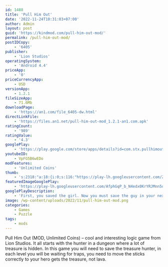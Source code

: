 ```yaml
---
id: 1488
title: 'Pull Him Out'
date: '2022-11-24T10:31:03+07:00'
author: Admin
layout: post
guid: 'https://kindmod.com/pull-him-out-mod/'
permalink: /pull-him-out-mod/
postIDCopy:
    - '6405'
publisher:
    - 'Lion Studios'
operatingSystem:
    - 'Android 4.4'
priceApp:
    - '0'
priceCurrencyApp:
    - USD
versionApp:
    - 1.2.1
fileSizeApp:
    - 71.6Mb
downloadPage:
    - 'https://an1.com/file_6405-dw.html'
directLinkFile:
    - 'https://files.an1.net/pull-him-out-mod_1.2.1-an1.com.apk'
ratingCount:
    - '989'
ratingValue:
    - '4.3'
googlePlay:
    - 'https://play.google.com/store/apps/details?id=com.stx.pullhimout'
youtubeID:
    - VpFG5B6wEDo
modFeatures:
    - 'Unlimited Coins'
thumb:
    - 's:2318:"a:18:{i:0;s:116:"https://play-lh.googleusercontent.com/ZNmaQ2lhXedXAp5HnR4J-vAX6FBsh0XFTRh4Zxn0EMdOc9JFdp8TB4hniNcGny6reGPT=w526-h296";i:1;s:115:"https://play-lh.googleusercontent.com/sXKl5wW8sPLpSylAGp3wq-m1q_CNJB57LF13iR0Bg4HTSJprx_b-Re5ukZIGyFwFuEU=w526-h296";i:2;s:114:"https://play-lh.googleusercontent.com/25PURVcTnRUNMWAiy-i94-6Ds82K86OFxH_jMei8BjcEDRxGduCJKLgCQz2dxpVDgw=w526-h296";i:3;s:116:"https://play-lh.googleusercontent.com/ms9jS90xUXmjPh9h4ekPvSRoNkGLWM3ClFHuFBqvU9XS7WVFyQEv6hueP72d3y_eVHUw=w526-h296";i:4;s:115:"https://play-lh.googleusercontent.com/d9_AW04Bj3wUhDX5yL6ahDoVJBd9LiKmY7h8350fRiT8ZzCOJXf3YEFsYwYBopEDGVE=w526-h296";i:5;s:116:"https://play-lh.googleusercontent.com/uQM2EUfNsuKA0isVfUul17tYtPoYOL5aV23INEW3KwdoRxJjm3YYB4C-NWOKyk9d3hAQ=w526-h296";i:6;s:114:"https://play-lh.googleusercontent.com/yCONYp8Jpgrf1fIzGrkkabtr6_W7cYnS05UUHBGGLLAoCTkFS-J45f1PHjYuoXYF0g=w526-h296";i:7;s:115:"https://play-lh.googleusercontent.com/RkVpVo98Ku_VOdYEqcoKJ5vc99wjpnO14-ey0WvHOoFw7gvprIrewiPtLKh4WE41N_c=w526-h296";i:8;s:115:"https://play-lh.googleusercontent.com/7-36JPcbC313cP-TMvH7PCAvYy4nKabWBnPXO_rBiFPhc_3oIcg3eP3CM0FeJnAStWw=w526-h296";i:9;s:115:"https://play-lh.googleusercontent.com/-7Od4XdIFS5LqrGceSXR7QR0sw3fy4ziyVBQ4yuLtwkHtkjKxef3zKPvTTU5mfMDLRs=w526-h296";i:10;s:116:"https://play-lh.googleusercontent.com/99DhDugSejcSXx5iwoOxwPkygn2dcXQG0Orv9dQdFFAi2sHwQmZvK7VbiiYHBhjNoyNZ=w526-h296";i:11;s:114:"https://play-lh.googleusercontent.com/HrOTN0MzLkH-QqTj9r7JwYK-CvsZXIihCVO46CKXLy0bkgT67pFfKoJy5qD3P35Gxg=w526-h296";i:12;s:114:"https://play-lh.googleusercontent.com/-PjMl27_v8LmDSiRKNFHOHKWVN2CMwOHzXIagSnrZ_LvTgMD7gvpTARk1LxfH_CljQ=w526-h296";i:13;s:114:"https://play-lh.googleusercontent.com/fit7m3rK4-_qFs9jxq24oHEiIHSEEqNshZX-LFArZYni7jRvIXdZJ1x46yuuQASgYw=w526-h296";i:14;s:115:"https://play-lh.googleusercontent.com/pCmOxLdjQg9ThAGgydD9-XXwqDlCCZGgTswR4naHp4KJFYo-csJx081SVMn6gfXYxoA=w526-h296";i:15;s:115:"https://play-lh.googleusercontent.com/gt3cfjVeI0SRz0EJPKSBn5UKS7oIszhHJ0meULl1SyMy_dMhhSVbd9GYC0INZv_oIXE=w526-h296";i:16;s:115:"https://play-lh.googleusercontent.com/Q1Cq9nprqDxd4zQ1b_YXWFINNl93HrNxSqCmxo7wZ78rLQ3M1WkUtqv-6kCWSPDVSwo=w526-h296";i:17;s:115:"https://play-lh.googleusercontent.com/M4ODOFij996Rg814e4EDWPNzKHK3R74OCWci1KB5iDLYIcANuuKkkJ2S6f969AHqhQo=w526-h296";}";'
featuredImageGooglePlay:
    - 'https://play-lh.googleusercontent.com/AfphGqP_b_N4edx0KrYRJMnn5qDM-z_ThkjlJvrL3-Uw9ErmtrUtCbu9RtaoN14L3FI'
googlePlayDescription:
    - 'First, you saved the girl. Now you must save the guy in your next level scenario puzzler! The other tricky and relaxing puzzle game you’ve been seeing all this time is  also now a reality! The man is trapped in a complex funny scene that only the smartest will be able to solve. Pull the pins in the right order to save him. However, if you fail it will be doom for our hero! Each level is unique with different results whether you solve them correctly or fail.Feel the satisfaction whether you win or lose. Feel the gratification of solving funny and difficult problems and protecting the man from harm''s way. Use that big brain of yours and start pulling him out of trouble!.1.       Don’t get fooled!.'
image: /wp-content/uploads/2022/11/pull-him-out-mod.png
categories:
    - Games
    - Puzzle
tags:
    - mods
---
```


Pull Him Out (MOD, Unlimited Coins) – cool and interesting logic game from Lion Studios. It all starts with the hunter in a dungeon where a lot of treasure is hidden. In this game you will need to save the treasure hunter, in each level you will be waiting for traps, you need to move the sticks correctly to your hero gets the treasure, not lava.